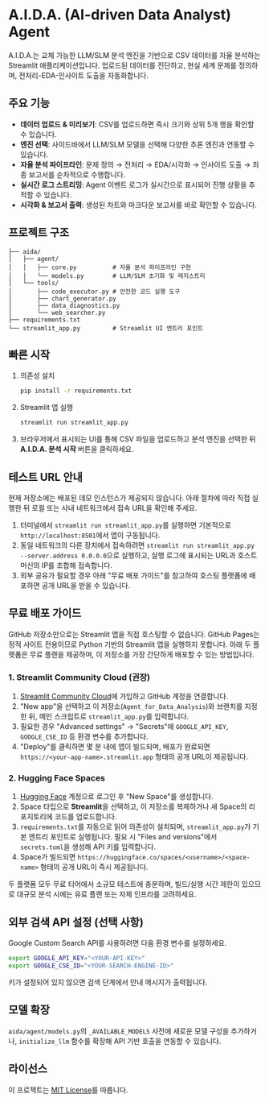 # A.I.D.A. (AI-driven Data Analyst) Agent

A.I.D.A.는 교체 가능한 LLM/SLM 분석 엔진을 기반으로 CSV 데이터를 자율 분석하는 Streamlit 애플리케이션입니다. 업로드된 데이터를 진단하고, 현실 세계 문제를 정의하며, 전처리-EDA-인사이트 도출을 자동화합니다.

## 주요 기능
- **데이터 업로드 & 미리보기**: CSV를 업로드하면 즉시 크기와 상위 5개 행을 확인할 수 있습니다.
- **엔진 선택**: 사이드바에서 LLM/SLM 모델을 선택해 다양한 추론 엔진과 연동할 수 있습니다.
- **자율 분석 파이프라인**: 문제 정의 → 전처리 → EDA/시각화 → 인사이트 도출 → 최종 보고서를 순차적으로 수행합니다.
- **실시간 로그 스트리밍**: Agent 이벤트 로그가 실시간으로 표시되어 진행 상황을 추적할 수 있습니다.
- **시각화 & 보고서 출력**: 생성된 차트와 마크다운 보고서를 바로 확인할 수 있습니다.

## 프로젝트 구조
```
├── aida/
│   ├── agent/
│   │   ├── core.py          # 자율 분석 파이프라인 구현
│   │   └── models.py        # LLM/SLM 초기화 및 레지스트리
│   └── tools/
│       ├── code_executor.py # 안전한 코드 실행 도구
│       ├── chart_generator.py
│       ├── data_diagnostics.py
│       └── web_searcher.py
├── requirements.txt
└── streamlit_app.py         # Streamlit UI 엔트리 포인트
```

## 빠른 시작
1. 의존성 설치
   ```bash
   pip install -r requirements.txt
   ```
2. Streamlit 앱 실행
   ```bash
   streamlit run streamlit_app.py
   ```
3. 브라우저에서 표시되는 UI를 통해 CSV 파일을 업로드하고 분석 엔진을 선택한 뒤 **A.I.D.A. 분석 시작** 버튼을 클릭하세요.

## 테스트 URL 안내

현재 저장소에는 배포된 데모 인스턴스가 제공되지 않습니다. 아래 절차에 따라 직접 실행한 뒤 로컬 또는 사내 네트워크에서 접속 URL을 확인해 주세요.

1. 터미널에서 `streamlit run streamlit_app.py`를 실행하면 기본적으로 `http://localhost:8501`에서 앱이 구동됩니다.
2. 동일 네트워크의 다른 장치에서 접속하려면 `streamlit run streamlit_app.py --server.address 0.0.0.0`으로 실행하고, 실행 로그에 표시되는 URL과 호스트 머신의 IP를 조합해 접속합니다.
3. 외부 공유가 필요할 경우 아래 "무료 배포 가이드"를 참고하여 호스팅 플랫폼에 배포하면 공개 URL을 받을 수 있습니다.

## 무료 배포 가이드

GitHub 저장소만으로는 Streamlit 앱을 직접 호스팅할 수 없습니다. GitHub Pages는 정적 사이트 전용이므로 Python 기반의 Streamlit 앱을 실행하지 못합니다. 아래 두 플랫폼은 무료 플랜을 제공하며, 이 저장소를 가장 간단하게 배포할 수 있는 방법입니다.

### 1. Streamlit Community Cloud (권장)
1. [Streamlit Community Cloud](https://streamlit.io/cloud)에 가입하고 GitHub 계정을 연결합니다.
2. "New app"을 선택하고 이 저장소(`Agent_for_Data_Analysis`)와 브랜치를 지정한 뒤, 메인 스크립트로 `streamlit_app.py`를 입력합니다.
3. 필요한 경우 "Advanced settings" → "Secrets"에 `GOOGLE_API_KEY`, `GOOGLE_CSE_ID` 등 환경 변수를 추가합니다.
4. "Deploy"를 클릭하면 몇 분 내에 앱이 빌드되며, 배포가 완료되면 `https://<your-app-name>.streamlit.app` 형태의 공개 URL이 제공됩니다.

### 2. Hugging Face Spaces
1. [Hugging Face](https://huggingface.co/) 계정으로 로그인 후 "New Space"를 생성합니다.
2. Space 타입으로 **Streamlit**을 선택하고, 이 저장소를 복제하거나 새 Space의 리포지토리에 코드를 업로드합니다.
3. `requirements.txt`를 자동으로 읽어 의존성이 설치되며, `streamlit_app.py`가 기본 엔트리 포인트로 실행됩니다. 필요 시 "Files and versions"에서 `secrets.toml`을 생성해 API 키를 입력합니다.
4. Space가 빌드되면 `https://huggingface.co/spaces/<username>/<space-name>` 형태의 공개 URL이 즉시 제공됩니다.

두 플랫폼 모두 무료 티어에서 소규모 테스트에 충분하며, 빌드/실행 시간 제한이 있으므로 대규모 분석 시에는 유료 플랜 또는 자체 인프라를 고려하세요.

## 외부 검색 API 설정 (선택 사항)
Google Custom Search API를 사용하려면 다음 환경 변수를 설정하세요.
```bash
export GOOGLE_API_KEY="<YOUR-API-KEY>"
export GOOGLE_CSE_ID="<YOUR-SEARCH-ENGINE-ID>"
```
키가 설정되어 있지 않으면 검색 단계에서 안내 메시지가 출력됩니다.

## 모델 확장
`aida/agent/models.py`의 `_AVAILABLE_MODELS` 사전에 새로운 모델 구성을 추가하거나, `initialize_llm` 함수를 확장해 API 기반 호출을 연동할 수 있습니다.

## 라이선스
이 프로젝트는 [MIT License](LICENSE)를 따릅니다.
